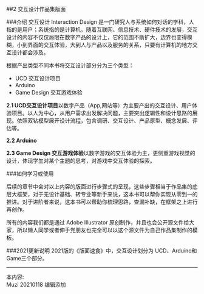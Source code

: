 ##2 交互设计作品集版面

###介绍
交互设计 Interaction Design 是一门研究人与系统如何对话的学科，人指的是用户；系统指的是计算机。随着互联网、信息技术、硬件技术的发展，交互设计的内容不仅仅局限在数字产品的设计上，它的范围不断扩大，边界也变得模糊，小到界面的交互体验，大到人与产品以及服务的关系，只要有计算机的地方交互设计都会涉及。

根据产出类型不同本书将交互设计部分分为三个类型：

* UCD 交互设计项目
* Arduino
* Game Design 交互游戏体验

**2.1 UCD交互设计项目**以数字产品（App,网站等）为主要产出的交互设计、用户体验项目。以人为中心，从用户需求出发解决问题，主要突出逻辑性和设计思路的展现。依照双钻模型展开设计流程，包含调研、交互设计、产品原型、概念发展、评估等。

**2.2 Arduino**

**2.3 Game Design 交互游戏体验**以数字游戏的交互体验为主，更侧重游戏视觉的设计，体现学生对某个主题的思考，对游戏中交互体验的探索。

###如何学习或使用

后续的章节中会对以上内容的版面进行步骤式的呈现，这些步骤相当于作品集的底层大框架，对于无设计基础、转专业等新手来说，这本书可以帮你实现从零到一的推进。对于进阶者来说，这本书可以帮助你梳理思路，查漏补缺，在框架之上进行再创作。

所有的内容我们都是通过 Adobe Illustrator 原创制作，并且也会公开源文件给大家，所以懒人同学或者伸手党朋友也完全可以以这个源文件为自己作品集制作的模板。

###2021更新说明
2021版的《版面速食》中，交互设计划分为 UCD、Arduino和 Game三个部分。

---
本内容:  
Muzi 20210118 编辑添加

